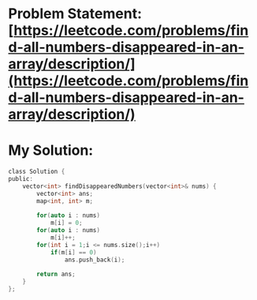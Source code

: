 # Problem Statement: [https://leetcode.com/problems/find-all-numbers-disappeared-in-an-array/description/](https://leetcode.com/problems/find-all-numbers-disappeared-in-an-array/description/)
# My Solution: 
```c
class Solution {
public:
    vector<int> findDisappearedNumbers(vector<int>& nums) {
        vector<int> ans;
        map<int, int> m;
    
        for(auto i : nums)
            m[i] = 0;
        for(auto i : nums)
            m[i]++;
        for(int i = 1;i <= nums.size();i++)
            if(m[i] == 0)
                ans.push_back(i);
        
        return ans;
    }
};
```
